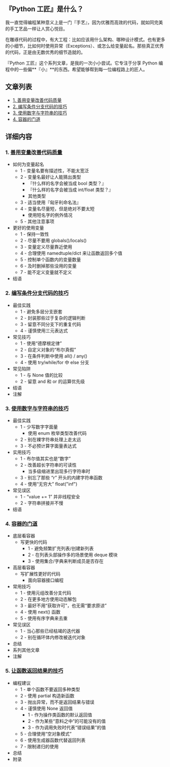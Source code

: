 ## 『Python 工匠』是什么？

我一直觉得编程某种意义上是一门『手艺』，因为优雅而高效的代码，就如同完美的手工艺品一样让人赏心悦目。

在雕琢代码的过程中，有大工程：比如应该用什么架构、哪种设计模式。也有更多的小细节，比如何时使用异常（Exceptions）、或怎么给变量起名。那些真正优秀的代码，正是由无数优秀的细节造就的。

『Python 工匠』这个系列文章，是我的一次小小尝试。它专注于分享 Python 编程中的一些偏**『小』**的东西。希望能够帮到每一位编程路上的匠人。


## 文章列表
 
- [1. 善用变量改善代码质量](zh_CN/1-using-variables-well.md)
- [2. 编写条件分支代码的技巧](zh_CN/2-if-else-block-secrets.md)
- [3. 使用数字与字符串的技巧](zh_CN/3-tips-on-numbers-and-strings.md)
- [4. 容器的门道](zh_CN/4-mastering-container-types.md)

## 详细内容

### 1. [善用变量改善代码质量](zh_CN/1-using-variables-well.md)

* 如何为变量起名
    * 1 - 变量名要有描述性，不能太宽泛
    * 2 - 变量名最好让人能猜出类型
        * 『什么样的名字会被当成 bool 类型？』
        * 『什么样的名字会被当成 int/float 类型？』
        * 其他类型
    * 3 - 适当使用『匈牙利命名法』
    * 4 - 变量名尽量短，但是绝对不要太短
        * 使用短名字的例外情况
    * 5 - 其他注意事项
* 更好的使用变量
    * 1 - 保持一致性
    * 2 - 尽量不要用 globals()/locals()
    * 3 - 变量定义尽量靠近使用
    * 4 - 合理使用 namedtuple/dict 来让函数返回多个值
    * 5 - 控制单个函数内的变量数量
    * 6 - 及时删掉那些没用的变量
    * 7 - 能不定义变量就不定义
* 结语

### 2. [编写条件分支代码的技巧](zh_CN/2-if-else-block-secrets.md)

* 最佳实践
    * 1 - 避免多层分支嵌套
    * 2 - 封装那些过于复杂的逻辑判断
    * 3 - 留意不同分支下的重复代码
    * 4 - 谨慎使用三元表达式
* 常见技巧
    * 1 - 使用“德摩根定律”
    * 2 - 自定义对象的“布尔真假”
    * 3 - 在条件判断中使用 all() / any()
    * 4 - 使用 try/while/for 中 else 分支
* 常见陷阱
    * 1 - 与 None 值的比较
    * 2 - 留意 and 和 or 的运算优先级
* 结语
* 注解

### 3. [使用数字与字符串的技巧](zh_CN/3-tips-on-numbers-and-strings.md)

* 最佳实践
    * 1 - 少写数字字面量
        * 使用 enum 枚举类型改善代码
    * 2 - 别在裸字符串处理上走太远
    * 3 - 不必预计算字面量表达式
* 实用技巧
    * 1 - 布尔值其实也是“数字”
    * 2 - 改善超长字符串的可读性
        * 当多级缩进里出现多行字符串时
    * 3 - 别忘了那些 “r” 开头的内建字符串函数
    * 4 - 使用“无穷大” float("inf")
* 常见误区
    * 1 - “value += 1” 并非线程安全
    * 2 - 字符串拼接并不慢
* 结语

### 4. [容器的门道](zh_CN/4-mastering-container-types.md)

* 底层看容器
    * 写更快的代码
        * 1 - 避免频繁扩充列表/创建新列表
        * 2 - 在列表头部操作多的场景使用 deque 模块
        * 3 - 使用集合/字典来判断成员是否存在
* 高层看容器
    * 写扩展性更好的代码
        * 面向容器接口编程
* 常用技巧
    * 1 - 使用元组改善分支代码
    * 2 - 在更多地方使用动态解包
    * 3 - 最好不用“获取许可”，也无需“要求原谅”
    * 4 - 使用 next() 函数
    * 5 - 使用有序字典来去重
* 常见误区
    * 1 - 当心那些已经枯竭的迭代器
    * 2 - 别在循环体内修改被迭代对象
* 总结
* 系列其他文章
* 注解

### 5. [让函数返回结果的技巧](zh_CN/5-function-returning-tips.md)

* 编程建议
   * 1 - 单个函数不要返回多种类型
   * 2 - 使用 partial 构造新函数
   * 3 - 抛出异常，而不是返回结果与错误
   * 4 - 谨慎使用 None 返回值
      * 1 - 作为操作类函数的默认返回值
      * 2 - 作为某些“意料之中”的可能没有的值
      * 3 - 作为调用失败时代表“错误结果”的值
   * 5 - 合理使用“空对象模式”
   * 6 - 使用生成器函数代替返回列表
   * 7 - 限制递归的使用
* 总结
* 附录
